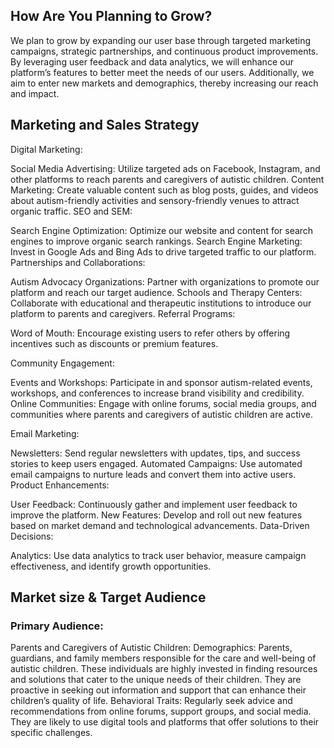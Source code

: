 ## How Are You Planning to Grow?

We plan to grow by expanding our user base through targeted marketing campaigns, strategic partnerships, and continuous product improvements. By leveraging user feedback and data analytics, we will enhance our platform’s features to better meet the needs of our users. Additionally, we aim to enter new markets and demographics, thereby increasing our reach and impact.

## Marketing and Sales Strategy
Digital Marketing:

Social Media Advertising: Utilize targeted ads on Facebook, Instagram, and other platforms to reach parents and caregivers of autistic children.
Content Marketing: Create valuable content such as blog posts, guides, and videos about autism-friendly activities and sensory-friendly venues to attract organic traffic.
SEO and SEM:

Search Engine Optimization: Optimize our website and content for search engines to improve organic search rankings.
Search Engine Marketing: Invest in Google Ads and Bing Ads to drive targeted traffic to our platform.
Partnerships and Collaborations:

Autism Advocacy Organizations: Partner with organizations to promote our platform and reach our target audience.
Schools and Therapy Centers: Collaborate with educational and therapeutic institutions to introduce our platform to parents and caregivers.
Referral Programs:

Word of Mouth: Encourage existing users to refer others by offering incentives such as discounts or premium features.

Community Engagement:

Events and Workshops: Participate in and sponsor autism-related events, workshops, and conferences to increase brand visibility and credibility.
Online Communities: Engage with online forums, social media groups, and communities where parents and caregivers of autistic children are active.


Email Marketing:

Newsletters: Send regular newsletters with updates, tips, and success stories to keep users engaged.
Automated Campaigns: Use automated email campaigns to nurture leads and convert them into active users.
Product Enhancements:

User Feedback: Continuously gather and implement user feedback to improve the platform.
New Features: Develop and roll out new features based on market demand and technological advancements.
Data-Driven Decisions:

Analytics: Use data analytics to track user behavior, measure campaign effectiveness, and identify growth opportunities.


## Market size & Target Audience


### Primary Audience:
Parents and Caregivers of Autistic Children:
Demographics: Parents, guardians, and family members responsible for the care and well-being of autistic children. These individuals are highly invested in finding resources and solutions that cater to the unique needs of their children. They are proactive in seeking out information and support that can enhance their children’s quality of life.
Behavioral Traits: Regularly seek advice and recommendations from online forums, support groups, and social media. They are likely to use digital tools and platforms that offer solutions to their specific challenges.